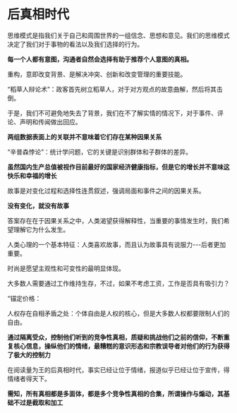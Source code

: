 # 后真相时代

思维模式是指我们关于自己和周围世界的一组信念、思想和意见。我们的思维模式决定了我们对于事物的看法以及我们选择的行为。

**每一个人都有意图，沟通者自然会选择有助于推荐个人意图的真相。**

重构，意即改变背景、是解决冲突、创新和改变管理的重要技能。

“稻草人辩论术”：政客首先树立稻草人，对于对方观点的故意曲解，然后将其击倒。

于是，我们不可避免地失去了背景，我们在不了解实情的情况下，对于事件、评论、声明和传闻做出回应。

**两组数据表面上的关联并不意味着它们存在某种因果关系**

“辛普森悖论”：统计学问题，它的关键是识别群体和子群体的差异。

**虽然国内生产总值被视作目前最好的国家经济健康指标，但是它的增长并不意味这快乐和幸福的增长**

故事是对变化过程和选择性连贯叙述，强调局面和事件之间的因果关系。

**没有变化，就没有故事**

答案存在在于因果关系之中，人类渴望获得解释性，当重要的事情发生时，我们希望理解它为什么发生。

人类心理的一个基本特征：人类喜欢故事，而且认为故事具有说服力---后者更加重要。

时尚是愿望主观性和可变性的最明显体现。

大多数人需要通过工作维持生存，不过，如果不考虑工资，工作是否具有吸引力？

“锚定价格：

人权存在自相矛盾之处：个体自由是人权的核心，但是大多数人权都要限制人们的自由。

**通过隔离受众，控制他们听到的竞争性真相，质疑和挑战他们之前的信仰，不断重复核心信息，操纵他们的情绪，最糟糕的意识形态和宗教误导者对他们的行为获得了极大的控制力**

在阅读量为王的后真相时代，事实已经让位于情绪，报道似乎已经让位于宣传，得情绪者得天下。

**需知，所有真相都是多面体，都是多个竞争性真相的合集，所谓操作与煽动，其基础不过是截取和加工**


